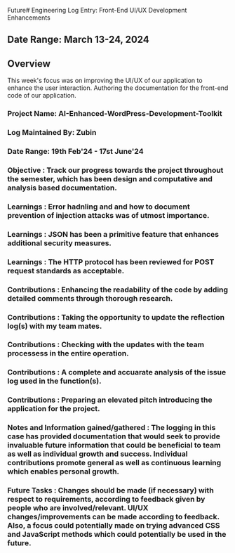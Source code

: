Future# Engineering Log Entry: Front-End UI/UX Development Enhancements

## Date Range: March 13-24, 2024

## Overview 

This week's focus was on improving the UI/UX of our application to enhance the user interaction. Authoring the documentation for the front-end code of our application. 

### Project Name: AI-Enhanced-WordPress-Development-Toolkit
### Log Maintained By: Zubin
### Date Range: 19th Feb'24 - 17st June'24

### Objective : Track our progress towards the project throughout the semester, which has been design and computative and analysis based documentation.
### Learnings : Error hadnling and and how to document prevention of injection attacks was of utmost importance.
### Learnings : JSON has been a primitive feature that enhances additional security measures.
### Learnings : The HTTP protocol has been reviewed for POST request standards as acceptable. 
### Contributions : Enhancing the readability of the code by adding detailed comments through thorough research.
### Contributions : Taking the opportunity to update the reflection log(s) with my team mates. 
### Contributions : Checking with the updates with the team processess in the entire operation. 
### Contributions : A complete and accuarate analysis of the issue log used in the function(s).
### Contributions : Preparing an elevated pitch introducing the application for the project. 
### Notes and Information gained/gathered : The logging in this case has provided documentation that would seek to provide invaluable future information that could be beneficial to team as well as individual growth and success. Individual contributions promote general as well as continuous learning which enables personal growth. 
### Future Tasks : Changes should be made (if necessary) with respect to requirements, according to feedback given by people who are involved/relevant. UI/UX changes/improvements can be made according to feedback. Also, a focus could potentially made on trying advanced CSS and JavaScript methods which could potentially be used in the future. 

